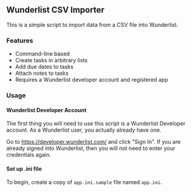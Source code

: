 ## Wunderlist CSV Importer

This is a simple script to import data from a CSV file into Wunderlist.

### Features

- Command-line based
- Create tasks in arbitrary lists
- Add due dates to tasks
- Attach notes to tasks
- Requires a Wunderlist developer account and registered app

### Usage

#### Wunderlist Developer Account

The first thing you will need to use this script is a Wunderlist
Developer account. As a Wunderlist user, you actually already have one.

Go to https://developer.wunderlist.com/ and click "Sign In". If you are
already signed into Wunderlist, then you will not need to enter your
credentials again.

#### Set up .ini file

To begin, create a copy of `app.ini.sample` file named `app.ini`.
